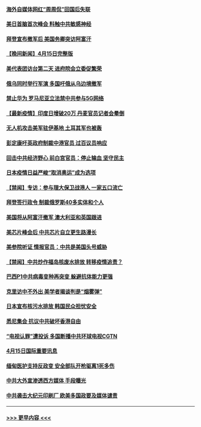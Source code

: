 #### [海外自媒体网红“周周侃”回国后失联](../pages/prog202/a103097323.md?t=04161601) 
#### [美日首脑首次峰会 料触中共敏感神经](../pages/prog202/a103097320.md?t=04161601) 
#### [拜登宣布撤军后 美国务卿突访阿富汗](../pages/prog202/a103097029.md?t=04161601) 
#### [【晚间新闻】4月15日完整版](../pages/prog202/a103097234.md?t=04161601) 
#### [美代表团访台第二天 进府院会立委促繁荣](../pages/prog202/a103097162.md?t=04161601) 
#### [俄乌同时举行军演 多国吁俄从乌边境撤军](../pages/prog202/a103096774.md?t=04161601) 
#### [禁止华为 罗马尼亚立法禁中共参与5G网络](../pages/prog202/a103097118.md?t=04161601) 
#### [【最新疫情】印度日增破20万 丹麦官员记者会晕倒](../pages/prog202/a103096874.md?t=04161601) 
#### [无人机攻击美军驻伊基地 土耳其军也被轰](../pages/prog202/a103097072.md?t=04161601) 
#### [彭定康吁英政府制裁中港官员 过百议员响应](../pages/prog202/a103097031.md?t=04161601) 
#### [回击中共经济野心 前白宫官员：停止输血 坚守民主](../pages/prog202/a103097047.md?t=04161601) 
#### [日本疫情日益严峻“取消奥运”成为选项](../pages/prog202/a103097012.md?t=04161601) 
#### [【禁闻】专访：参与理大保卫战港人 一家五口流亡](../pages/prog202/a103096842.md?t=04161601) 
#### [拜登签行政令 制裁俄罗斯40多实体和个人](../pages/prog202/a103096871.md?t=04161601) 
#### [美国将从阿富汗撤军 澳大利亚和英国跟进](../pages/prog202/a103096868.md?t=04161601) 
#### [美芯片峰会后 中共芯片自立更生路漫长](../pages/prog202/a103096877.md?t=04161601) 
#### [美参院听证 情报官员：中共是美国头号威胁](../pages/prog202/a103096862.md?t=04161601) 
#### [【禁闻】中共炒作福岛核废水排放 转移疫情追责？](../pages/prog202/a103096854.md?t=04161601) 
#### [巴西P1中共病毒变种再突变 躲避抗体能力更强](../pages/prog202/a103096765.md?t=04161601) 
#### [克里访中不外出 美学者揭谈判是“烟雾弹”](../pages/prog202/a103096815.md?t=04161601) 
#### [日本宣布核污水排放 韩国民众担忧安全](../pages/prog202/a103096802.md?t=04161601) 
#### [悉尼集会 抗议中共破坏香港自由](../pages/prog202/a103096780.md?t=04161601) 
#### [“电视认罪”遭投诉 多国断播中共环球电视CGTN](../pages/prog202/a103096692.md?t=04161601) 
#### [4月15日国际重要讯息](../pages/prog202/a103096614.md?t=04161601) 
#### [缅甸医护支持反政变 安全部队开枪驱离1死多伤](../pages/prog202/a103096575.md?t=04161601) 
#### [中共大外宣渗透西方媒体 手段曝光](../pages/prog202/a103096557.md?t=04161601) 
#### [中共袭击大纪元印刷厂 欧美多国政要及媒体谴责](../pages/prog202/a103096546.md?t=04161601) 

----
#### [ >>> 更早内容 <<< ](../indexes/prog202-earlier.md)
